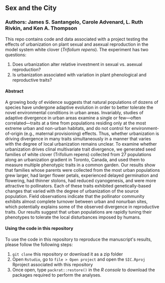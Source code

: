 ## Sex and the City

### Authors: James S. Santangelo, Carole Advenard, L. Ruth Rivkin, and Ken A. Thompson

This repo contains code and data associated with a project testing the effects of urbanization on plant sexual and asexual reproduction in the model system white clover (_Trifolium repens_). The experiment has two questions:

1. Does urbanization alter relative investment in sexual vs. asexual reproduction?
2. Is urbanization associated with variation in plant phenological and reproductive traits?

#### Abstract

A growing body of evidence suggests that natural populations of dozens of species have undergone adaptive evolution in order to better tolerate the novel environmental conditions in urban areas. Invariably, studies of adaptive divergence in urban areas examine a single or few—often correlated—traits at a time from populations residing only at the most extreme urban and non-urban habitats, and do not control for environment-of-origin (e.g., maternal provisioning) effects. Thus, whether urbanization is driving divergence in many traits simultaneously in a manner that varies with the degree of local urbanization remains unclear. To examine whether urbanization drives clinal multivariate trait divergence, we generated seed families of white clover (Trifolium repens) collected from 27 populations along an urbanization gradient in Toronto, Canada, and used them to measure multiple phenotypic traits in a common garden. Our results show that families whose parents were collected from the most urban populations grew larger, had larger flower petals, experienced delayed germination and flowering, had thinner stolons, had reduced cyanogenesis, and were more attractive to pollinators. Each of these traits exhibited genetically-based changes that varied with the degree of urbanization of the source population. Field observations indicate that the pollinator community exhibits almost complete turnover between urban and nonurban sites, which potentially explains some of the observed divergence in reproductive traits. Our results suggest that urban populations are rapidly tuning their phenotypes to tolerate the local disturbances imposed by humans.


#### Using the code in this repository

To use the code in this repository to reproduce the manuscript's results, please follow the following steps:
1. `git clone` this repository or download it as a zip folder
2. Open `Rstudio`, go to `file > Open project` and open the `SIC.Rproj` Rproject associated with this repository
3. Once open, type `packrat::restore()` in the *R console* to download the packages required to perform the analyses.
